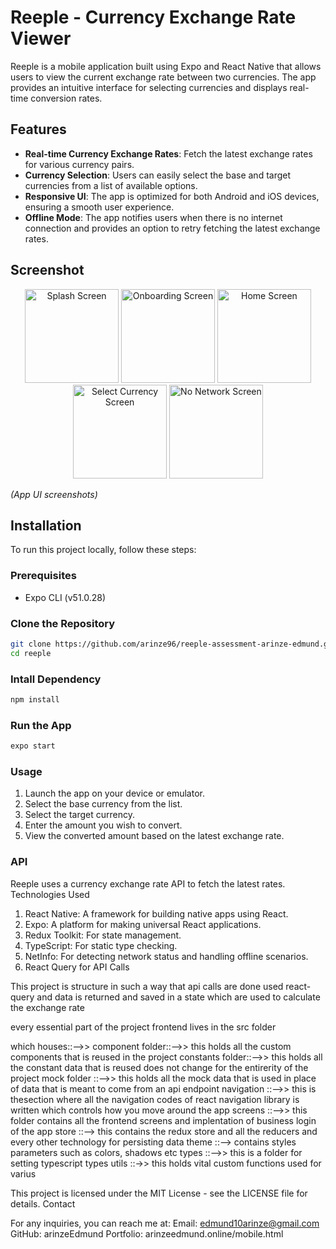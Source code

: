 
# Reeple - Currency Exchange Rate Viewer

Reeple is a mobile application built using Expo and React Native that allows users to view the current exchange rate between two currencies. The app provides an intuitive interface for selecting currencies and displays real-time conversion rates.

## Features

- **Real-time Currency Exchange Rates**: Fetch the latest exchange rates for various currency pairs.
- **Currency Selection**: Users can easily select the base and target currencies from a list of available options.
- **Responsive UI**: The app is optimized for both Android and iOS devices, ensuring a smooth user experience.
- **Offline Mode**: The app notifies users when there is no internet connection and provides an option to retry fetching the latest exchange rates.

## Screenshot 



<p align="center">
  <img src="https://github.com/user-attachments/assets/249d3693-68dc-4d3c-8017-7f10a43f65b6" alt="Splash Screen" width="150">
  <img src="https://github.com/user-attachments/assets/5a2e481f-743f-42b9-b241-ffa2788a762f)" alt="Onboarding Screen" width="150">
  <img src="https://github.com/user-attachments/assets/dfa82520-c1b7-4cdf-9826-e2c0a6c85396" alt="Home Screen" width="150">
  <img src="https://github.com/user-attachments/assets/b1dc81c5-0fe8-4790-b17c-327843ba42cc" alt="Select Currency Screen" width="150">
  <img src="https://github.com/user-attachments/assets/dcfa9cc2-5ce1-4eee-95f4-592661287284" alt="No Network Screen" width="150">
</p>



_(App UI screenshots)_

## Installation

To run this project locally, follow these steps:

### Prerequisites

- Expo CLI (v51.0.28)

### Clone the Repository

```bash
git clone https://github.com/arinze96/reeple-assessment-arinze-edmund.git
cd reeple

```

### Intall Dependency

```bash
npm install

```
### Run the App

```bash
expo start

```

### Usage

1. Launch the app on your device or emulator.
2. Select the base currency from the list.
3. Select the target currency.
4. Enter the amount you wish to convert.
5. View the converted amount based on the latest exchange rate.

### API

Reeple uses a currency exchange rate API to fetch the latest rates. 
Technologies Used

1. React Native: A framework for building native apps using React.
2. Expo: A platform for making universal React applications.
3. Redux Toolkit: For state management.
4. TypeScript: For static type checking.
5. NetInfo: For detecting network status and handling offline scenarios. 
6. React Query for API Calls

This project is structure in such a way that api calls are done used react-query and data is returned and saved in a state which are used 
to calculate the exchange rate

every essential part of the project frontend lives in the src folder

which houses::-->>
component folder::-->> this holds all the custom components that is reused in the project
constants folder::-->> this holds all the constant data that is reused does not change for the entirerity of the project
mock folder ::-->> this holds all the mock data that is used in place of data that is meant to come from an api endpoint
navigation ::-->> this is thesection where all the navigation codes of react navigation library is written which controls how you move around the app
screens ::-->> this folder contains all the frontend screens and implentation of business login of the app
store ::--> this contains the redux store and all the reducers and every other technology for persisting data
theme ::--> contains styles parameters such as colors, shadows etc
types ::-->> this is a folder for setting typescript types 
utils ::->> this holds vital custom functions used for varius





This project is licensed under the MIT License - see the LICENSE file for details.
Contact

For any inquiries, you can reach me at:
Email: edmund10arinze@gmail.com
GitHub: arinzeEdmund
Portfolio: arinzeedmund.online/mobile.html